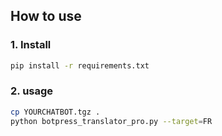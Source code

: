 ## How to use

### 1. Install

```bash
pip install -r requirements.txt
```

### 2. usage

```bash
cp YOURCHATBOT.tgz .
python botpress_translator_pro.py --target=FR
```